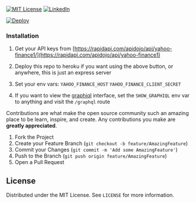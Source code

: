 

[license-shield]: https://img.shields.io/github/license/othneildrew/Best-README-Template.svg?style=for-the-badge
[linkedin-shield]: https://img.shields.io/badge/-LinkedIn-black.svg?style=for-the-badge&logo=linkedin&colorB=555
[![MIT License][license-shield]][license-url]
[![LinkedIn][linkedin-shield]][linkedin-url]

 [![Deploy](https://www.herokucdn.com/deploy/button.svg)](https://heroku.com/deploy?template=https://github.com/anonrose/yahoo-finance.graphql/tree/main)


### Installation

1. Get your API keys from [https://rapidapi.com/apidojo/api/yahoo-finance1/](https://rapidapi.com/apidojo/api/yahoo-finance1)

2. Deploy this repo to heroku if you want using the above button, or anywhere, this is just an express server

3. Set your env vars:
	```YAHOO_FINANCE_HOST```
	```YAHOO_FINANCE_CLIENT_SECRET```

4. If you want to view the [graphiql](https://github.com/graphql/graphiql) interface, set the ```SHOW_GRAPHIQL``` env var to anything and visit the `/graphql` route

Contributions are what make the open source community such an amazing place to be learn, inspire, and create. Any contributions you make are **greatly appreciated**.

1. Fork the Project
2. Create your Feature Branch (`git checkout -b feature/AmazingFeature`)
3. Commit your Changes (`git commit -m 'Add some AmazingFeature'`)
4. Push to the Branch (`git push origin feature/AmazingFeature`)
5. Open a Pull Request

<!-- LICENSE -->
## License

Distributed under the MIT License. See `LICENSE` for more information.


[license-url]: https://github.com/anonrose/alpaca.graphql/blob/main/LICENSE.txt
[linkedin-url]: https://linkedin.com/in/anonrose
